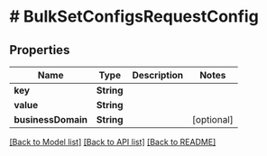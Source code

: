 # # BulkSetConfigsRequestConfig


## Properties 


Name | Type | Description | Notes
------------ | ------------- | ------------- | -------------
**key**| **String** |   |
**value**| **String** |   |
**businessDomain**| **String** |   | [optional]


[[Back to Model list]](../../README.md#models) [[Back to API list]](../../README.md#endpoints) [[Back to README]](../../README.md)

